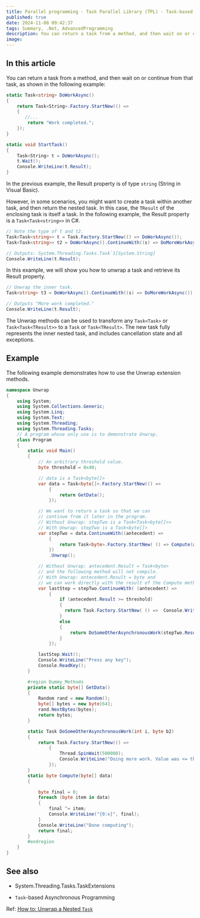 ```yaml
---
title: Parallel programming - Task Parallel Library (TPL) - Task-based asynchronous programming - Unwrap a nested task
published: true
date: 2024-11-08 09:42:37
tags: Summary, .Net, AdvancedProgramming
description: You can return a task from a method, and then wait on or continue from that task, as shown in the following example:
image:
---
```


## In this article

You can return a task from a method, and then wait on or continue from that task, as shown in the following example:

```csharp
static Task<string> DoWorkAsync()
{
    return Task<String>.Factory.StartNew(() =>
    {
       //...
        return "Work completed.";
    });
}

static void StartTask()
{
    Task<String> t = DoWorkAsync();
    t.Wait();
    Console.WriteLine(t.Result);
}
```

In the previous example, the Result property is of type ```string``` (String in Visual Basic).

However, in some scenarios, you might want to create a task within another task, and then return the nested task. In this case, the ```TResult``` of the enclosing task is itself a task. In the following example, the Result property is a ```Task<Task<string>>``` in C#.

```csharp
// Note the type of t and t2.
Task<Task<string>> t = Task.Factory.StartNew(() => DoWorkAsync());
Task<Task<string>> t2 = DoWorkAsync().ContinueWith((s) => DoMoreWorkAsync());

// Outputs: System.Threading.Tasks.Task`1[System.String]
Console.WriteLine(t.Result);
```

In this example, we will show you how to unwrap a task and retrieve its Result property.

```csharp
// Unwrap the inner task.
Task<string> t3 = DoWorkAsync().ContinueWith((s) => DoMoreWorkAsync()).Unwrap();

// Outputs "More work completed."
Console.WriteLine(t.Result);
```

The Unwrap methods can be used to transform any ```Task<Task>``` or ```Task<Task<TResult>>``` to a ```Task``` or ```Task<TResult>```. The new task fully represents the inner nested task, and includes cancellation state and all exceptions.

## Example

The following example demonstrates how to use the Unwrap extension methods.

```csharp
namespace Unwrap
{
    using System;
    using System.Collections.Generic;
    using System.Linq;
    using System.Text;
    using System.Threading;
    using System.Threading.Tasks;
    // A program whose only use is to demonstrate Unwrap.
    class Program
    {
        static void Main()
        {
            // An arbitrary threshold value.
            byte threshold = 0x40;

            // data is a Task<byte[]>
            var data = Task<byte[]>.Factory.StartNew(() =>
                {
                    return GetData();
                });

            // We want to return a task so that we can
            // continue from it later in the program.
            // Without Unwrap: stepTwo is a Task<Task<byte[]>>
            // With Unwrap: stepTwo is a Task<byte[]>
            var stepTwo = data.ContinueWith((antecedent) =>
                {
                    return Task<byte>.Factory.StartNew( () => Compute(antecedent.Result));
                })
                .Unwrap();

            // Without Unwrap: antecedent.Result = Task<byte>
            // and the following method will not compile.
            // With Unwrap: antecedent.Result = byte and
            // we can work directly with the result of the Compute method.
            var lastStep = stepTwo.ContinueWith( (antecedent) =>
                {
                    if (antecedent.Result >= threshold)
                    {
                      return Task.Factory.StartNew( () =>  Console.WriteLine("Program complete. Final = 0x{0:x} threshold = 0x{1:x}", stepTwo.Result, threshold));
                    }
                    else
                    {
                        return DoSomeOtherAsynchronousWork(stepTwo.Result, threshold);
                    }
                });

            lastStep.Wait();
            Console.WriteLine("Press any key");
            Console.ReadKey();
        }

        #region Dummy_Methods
        private static byte[] GetData()
        {
            Random rand = new Random();
            byte[] bytes = new byte[64];
            rand.NextBytes(bytes);
            return bytes;
        }

        static Task DoSomeOtherAsynchronousWork(int i, byte b2)
        {
            return Task.Factory.StartNew(() =>
                {
                    Thread.SpinWait(500000);
                    Console.WriteLine("Doing more work. Value was <= threshold");
                });
        }
        static byte Compute(byte[] data)
        {

            byte final = 0;
            foreach (byte item in data)
            {
                final ^= item;
                Console.WriteLine("{0:x}", final);
            }
            Console.WriteLine("Done computing");
            return final;
        }
        #endregion
    }
}
```

## See also

- System.Threading.Tasks.TaskExtensions

- ```Task```-based Asynchronous Programming

Ref: [How to: Unwrap a Nested ```Task```](https://learn.microsoft.com/en-us/dotnet/standard/parallel-programming/how-to-unwrap-a-nested-task)
